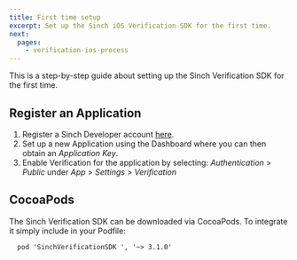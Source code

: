 ```yaml
---
title: First time setup
excerpt: Set up the Sinch iOS Verification SDK for the first time.
next:
  pages:
    - verification-ios-process
---
```

This is a step-by-step guide about setting up the Sinch Verification SDK for the first time.

## Register an Application

1.  Register a Sinch Developer account [here](https://portal.sinch.com/#/signup).
2.  Set up a new Application using the Dashboard where you can then obtain an *Application Key*.
3.  Enable Verification for the application by selecting: *Authentication* \> *Public* under *App* \> *Settings* \> *Verification*

## CocoaPods

The Sinch Verification SDK can be downloaded via CocoaPods. To integrate it simply include in your Podfile:

```
  pod 'SinchVerificationSDK ', '~> 3.1.0'
```
